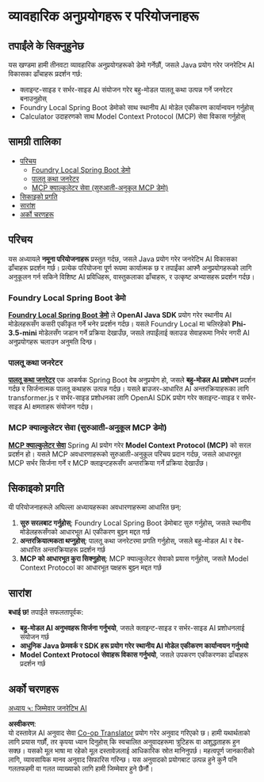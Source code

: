 <!--
CO_OP_TRANSLATOR_METADATA:
{
  "original_hash": "df269f529a172a0197ef28460bf1da9f",
  "translation_date": "2025-07-25T11:14:00+00:00",
  "source_file": "04-PracticalSamples/README.md",
  "language_code": "ne"
}
-->
# व्यावहारिक अनुप्रयोगहरू र परियोजनाहरू

## तपाईंले के सिक्नुहुनेछ
यस खण्डमा हामी तीनवटा व्यावहारिक अनुप्रयोगहरूको डेमो गर्नेछौं, जसले Java प्रयोग गरेर जनरेटिभ AI विकासका ढाँचाहरू प्रदर्शन गर्छ:
- क्लाइन्ट-साइड र सर्भर-साइड AI संयोजन गरेर बहु-मोडल पालतू कथा उत्पन्न गर्ने जनरेटर बनाउनुहोस्
- Foundry Local Spring Boot डेमोको साथ स्थानीय AI मोडेल एकीकरण कार्यान्वयन गर्नुहोस्
- Calculator उदाहरणको साथ Model Context Protocol (MCP) सेवा विकास गर्नुहोस्

## सामग्री तालिका

- [परिचय](../../../04-PracticalSamples)
  - [Foundry Local Spring Boot डेमो](../../../04-PracticalSamples)
  - [पालतू कथा जनरेटर](../../../04-PracticalSamples)
  - [MCP क्याल्कुलेटर सेवा (सुरुआती-अनुकूल MCP डेमो)](../../../04-PracticalSamples)
- [सिकाइको प्रगति](../../../04-PracticalSamples)
- [सारांश](../../../04-PracticalSamples)
- [अर्को चरणहरू](../../../04-PracticalSamples)

## परिचय

यस अध्यायले **नमूना परियोजनाहरू** प्रस्तुत गर्दछ, जसले Java प्रयोग गरेर जनरेटिभ AI विकासका ढाँचाहरू प्रदर्शन गर्छ। प्रत्येक परियोजना पूर्ण रूपमा कार्यात्मक छ र तपाईंका आफ्नै अनुप्रयोगहरूको लागि अनुकूलन गर्न सकिने विशिष्ट AI प्रविधिहरू, वास्तुकलाका ढाँचाहरू, र उत्कृष्ट अभ्यासहरू प्रदर्शन गर्दछ।

### Foundry Local Spring Boot डेमो

**[Foundry Local Spring Boot डेमो](foundrylocal/README.md)** ले **OpenAI Java SDK** प्रयोग गरेर स्थानीय AI मोडेलहरूसँग कसरी एकीकृत गर्ने भनेर प्रदर्शन गर्दछ। यसले Foundry Local मा चलिरहेको **Phi-3.5-mini** मोडेलसँग जडान गर्ने प्रक्रिया देखाउँछ, जसले तपाईंलाई क्लाउड सेवाहरूमा निर्भर नगरी AI अनुप्रयोगहरू चलाउन अनुमति दिन्छ।

### पालतू कथा जनरेटर

**[पालतू कथा जनरेटर](petstory/README.md)** एक आकर्षक Spring Boot वेब अनुप्रयोग हो, जसले **बहु-मोडल AI प्रशोधन** प्रदर्शन गर्दछ र सिर्जनात्मक पालतू कथाहरू उत्पन्न गर्दछ। यसले ब्राउजर-आधारित AI अन्तरक्रियाहरूका लागि transformer.js र सर्भर-साइड प्रशोधनका लागि OpenAI SDK प्रयोग गरेर क्लाइन्ट-साइड र सर्भर-साइड AI क्षमताहरू संयोजन गर्दछ।

### MCP क्याल्कुलेटर सेवा (सुरुआती-अनुकूल MCP डेमो)

**[MCP क्याल्कुलेटर सेवा](mcp/calculator/README.md)** Spring AI प्रयोग गरेर **Model Context Protocol (MCP)** को सरल प्रदर्शन हो। यसले MCP अवधारणाहरूको सुरुआती-अनुकूल परिचय प्रदान गर्दछ, जसले आधारभूत MCP सर्भर सिर्जना गर्ने र MCP क्लाइन्टहरूसँग अन्तरक्रिया गर्ने प्रक्रिया देखाउँछ।

## सिकाइको प्रगति

यी परियोजनाहरूले अघिल्ला अध्यायहरूका अवधारणाहरूमा आधारित छन्:

1. **सुरु सरलबाट गर्नुहोस्**: Foundry Local Spring Boot डेमोबाट सुरु गर्नुहोस्, जसले स्थानीय मोडेलहरूसँगको आधारभूत AI एकीकरण बुझ्न मद्दत गर्छ
2. **अन्तरक्रियात्मकता थप्नुहोस्**: पालतू कथा जनरेटरमा प्रगति गर्नुहोस्, जसले बहु-मोडल AI र वेब-आधारित अन्तरक्रियाहरू प्रदर्शन गर्छ
3. **MCP को आधारभूत कुरा सिक्नुहोस्**: MCP क्याल्कुलेटर सेवाको प्रयास गर्नुहोस्, जसले Model Context Protocol का आधारभूत पक्षहरू बुझ्न मद्दत गर्छ

## सारांश

**बधाई छ!** तपाईंले सफलतापूर्वक:

- **बहु-मोडल AI अनुभवहरू सिर्जना गर्नुभयो**, जसले क्लाइन्ट-साइड र सर्भर-साइड AI प्रशोधनलाई संयोजन गर्छ
- **आधुनिक Java फ्रेमवर्क र SDK हरू प्रयोग गरेर स्थानीय AI मोडेल एकीकरण कार्यान्वयन गर्नुभयो**
- **Model Context Protocol सेवाहरू विकास गर्नुभयो**, जसले उपकरण एकीकरणका ढाँचाहरू प्रदर्शन गर्छ

## अर्को चरणहरू

[अध्याय ५: जिम्मेवार जनरेटिभ AI](../05-ResponsibleGenAI/README.md)

**अस्वीकरण**:  
यो दस्तावेज़ AI अनुवाद सेवा [Co-op Translator](https://github.com/Azure/co-op-translator) प्रयोग गरेर अनुवाद गरिएको छ। हामी यथार्थताको लागि प्रयास गर्छौं, तर कृपया ध्यान दिनुहोस् कि स्वचालित अनुवादहरूमा त्रुटिहरू वा अशुद्धताहरू हुन सक्छ। यसको मूल भाषा मा रहेको मूल दस्तावेज़लाई आधिकारिक स्रोत मानिनुपर्छ। महत्वपूर्ण जानकारीको लागि, व्यावसायिक मानव अनुवाद सिफारिस गरिन्छ। यस अनुवादको प्रयोगबाट उत्पन्न हुने कुनै पनि गलतफहमी वा गलत व्याख्याको लागि हामी जिम्मेवार हुने छैनौं।